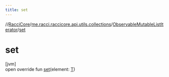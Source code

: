 ```yaml
---
title: set
---
```

//[RacciCore](../../../index.html)/[me.racci.raccicore.api.utils.collections](../index.html)/[ObservableMutableListIterator](index.html)/[set](set.html)



# set



[jvm]\
open override fun [set](set.html)(element: [T](index.html))




